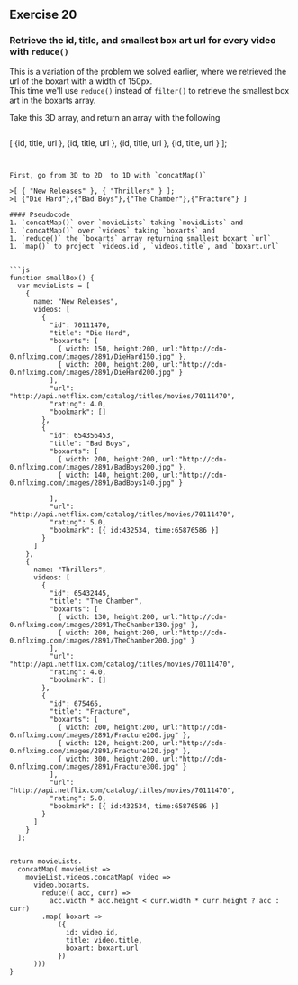 ## Exercise 20
### Retrieve the id, title, and smallest box art url for every video with `reduce()`
This is a variation of the problem we solved earlier, where we retrieved the url of the boxart with a width of 150px.  
This time we'll use `reduce()` instead of `filter()` to retrieve the smallest box art in the boxarts array.  

Take this 3D array, and return an array with the following

>```js
  [
       {id, title, url },
       {id, title, url },
       {id, title, url },
       {id, title, url }
   ];
```


First, go from 3D to 2D  to 1D with `concatMap()`

>[ { "New Releases" }, { "Thrillers" } ];  
>[ {"Die Hard"},{"Bad Boys"},{"The Chamber"},{"Fracture"} ]

#### Pseudocode
1. `concatMap()` over `movieLists` taking `movidLists` and
1. `concatMap()` over `videos` taking `boxarts` and 
1. `reduce()` the `boxarts` array returning smallest boxart `url`
1. `map()` to project `videos.id`, `videos.title`, and `boxart.url`


```js
function smallBox() {
  var movieLists = [
    {
      name: "New Releases",
      videos: [
        {
          "id": 70111470,
          "title": "Die Hard",
          "boxarts": [
            { width: 150, height:200, url:"http://cdn-0.nflximg.com/images/2891/DieHard150.jpg" },
            { width: 200, height:200, url:"http://cdn-0.nflximg.com/images/2891/DieHard200.jpg" }
          ],
          "url": "http://api.netflix.com/catalog/titles/movies/70111470",
          "rating": 4.0,
          "bookmark": []
        },
        {
          "id": 654356453,
          "title": "Bad Boys",
          "boxarts": [
            { width: 200, height:200, url:"http://cdn-0.nflximg.com/images/2891/BadBoys200.jpg" },
            { width: 140, height:200, url:"http://cdn-0.nflximg.com/images/2891/BadBoys140.jpg" }

          ],
          "url": "http://api.netflix.com/catalog/titles/movies/70111470",
          "rating": 5.0,
          "bookmark": [{ id:432534, time:65876586 }]
        }
      ]
    },
    {
      name: "Thrillers",
      videos: [
        {
          "id": 65432445,
          "title": "The Chamber",
          "boxarts": [
            { width: 130, height:200, url:"http://cdn-0.nflximg.com/images/2891/TheChamber130.jpg" },
            { width: 200, height:200, url:"http://cdn-0.nflximg.com/images/2891/TheChamber200.jpg" }
          ],
          "url": "http://api.netflix.com/catalog/titles/movies/70111470",
          "rating": 4.0,
          "bookmark": []
        },
        {
          "id": 675465,
          "title": "Fracture",
          "boxarts": [
            { width: 200, height:200, url:"http://cdn-0.nflximg.com/images/2891/Fracture200.jpg" },
            { width: 120, height:200, url:"http://cdn-0.nflximg.com/images/2891/Fracture120.jpg" },
            { width: 300, height:200, url:"http://cdn-0.nflximg.com/images/2891/Fracture300.jpg" }
          ],
          "url": "http://api.netflix.com/catalog/titles/movies/70111470",
          "rating": 5.0,
          "bookmark": [{ id:432534, time:65876586 }]
        }
      ]
    }
  ];


return movieLists.
  concatMap( movieList => 
    movieList.videos.concatMap( video =>
      video.boxarts.
        reduce(( acc, curr) => 
          acc.width * acc.height < curr.width * curr.height ? acc : curr)
        .map( boxart => 
            ({
              id: video.id,
              title: video.title, 
              boxart: boxart.url
            })
      )))
}

```




